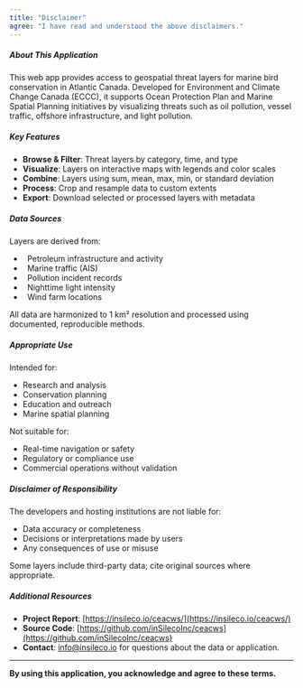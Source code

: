 ```yaml
---
title: "Disclaimer"
agree: "I have read and understood the above disclaimers."
---
```


##### About This Application

This web app provides access to geospatial threat layers for marine bird conservation in Atlantic Canada. Developed for Environment and Climate Change Canada (ECCC), it supports Ocean Protection Plan and Marine Spatial Planning initiatives by visualizing threats such as oil pollution, vessel traffic, offshore infrastructure, and light pollution.

##### Key Features

- **Browse & Filter**: Threat layers by category, time, and type  
- **Visualize**: Layers on interactive maps with legends and color scales  
- **Combine**: Layers using sum, mean, max, min, or standard deviation  
- **Process**: Crop and resample data to custom extents  
- **Export**: Download selected or processed layers with metadata  

##### Data Sources

Layers are derived from:
- <a href="https://insileco.io/ceacws/3_threats.html#offshore-petroleum-activities" target="_blank"><i class="fa fa-book" aria-hidden="true"></i></a> &nbsp; Petroleum infrastructure and activity  
- <a href="https://insileco.io/ceacws/3_threats.html#marine-vessel-traffic" target="_blank"><i class="fa fa-book" aria-hidden="true"></i></a> &nbsp; Marine traffic (AIS) 
- <a href="https://insileco.io/ceacws/3_threats.html#marine-pollution-incidents" target="_blank"><i class="fa fa-book" aria-hidden="true"></i></a> &nbsp; Pollution incident records 
- <a href="https://insileco.io/ceacws/3_threats.html#coastal-light-pollution" target="_blank"><i class="fa fa-book" aria-hidden="true"></i></a> &nbsp; Nighttime light intensity  
- <a href="https://insileco.io/ceacws/3_threats.html#offshore-wind-farms" target="_blank"><i class="fa fa-book" aria-hidden="true"></i></a> &nbsp; Wind farm locations

All data are harmonized to 1 km² resolution and processed using documented, reproducible methods.

##### Appropriate Use

Intended for:
- Research and analysis  
- Conservation planning  
- Education and outreach  
- Marine spatial planning  

Not suitable for:
- Real-time navigation or safety  
- Regulatory or compliance use  
- Commercial operations without validation  

##### Disclaimer of Responsibility

The developers and hosting institutions are not liable for:
- Data accuracy or completeness  
- Decisions or interpretations made by users  
- Any consequences of use or misuse  

Some layers include third-party data; cite original sources where appropriate.

##### Additional Resources

- **Project Report**: [https://insileco.io/ceacws/](https://insileco.io/ceacws/)
- **Source Code**: [https://github.com/inSilecoInc/ceacws](https://github.com/inSilecoInc/ceacws)
- **Contact**: [info@insileco.io](mailto:info@insileco.io) for questions about the data or application.

---

**By using this application, you acknowledge and agree to these terms.**